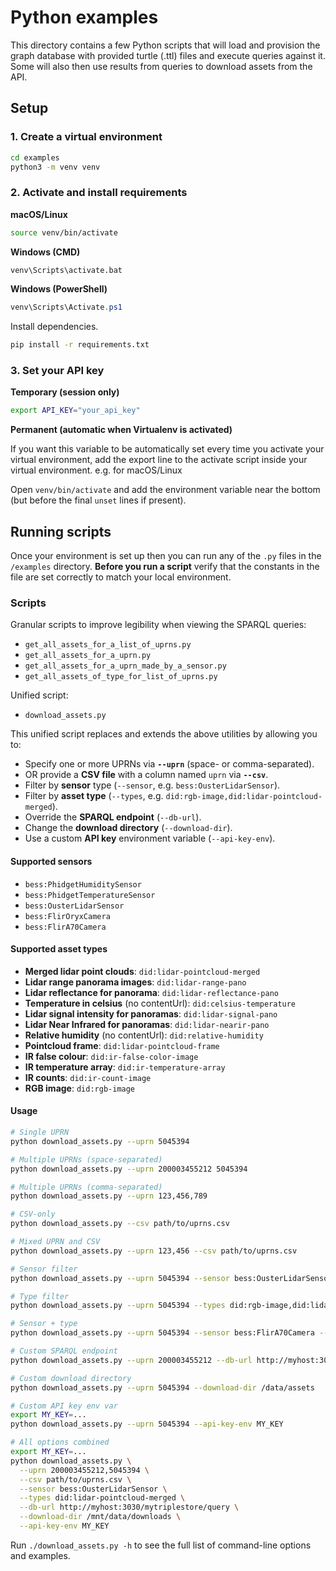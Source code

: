 # Python examples

This directory contains a few Python scripts that will load and provision the graph database with provided turtle (.ttl) files and execute queries against it. Some will also then use results from queries to download assets from the API.

## Setup

### 1. Create a virtual environment

```bash
cd examples
python3 -m venv venv
```

### 2. Activate and install requirements

**macOS/Linux**
```bash
source venv/bin/activate
```

**Windows (CMD)**
```bash
venv\Scripts\activate.bat
```

**Windows (PowerShell)**
```powershell
venv\Scripts\Activate.ps1
```

Install dependencies.
```bash
pip install -r requirements.txt
```

### 3. Set your API key

**Temporary (session only)**
```bash
export API_KEY="your_api_key"
```

**Permanent (automatic when Virtualenv is activated)**

If you want this variable to be automatically set every time you activate your virtual environment, add the export line to the activate script inside your virtual environment. e.g. for macOS/Linux

Open `venv/bin/activate` and add the environment variable near the bottom (but before the final `unset` lines if present).

## Running scripts

Once your environment is set up then you can run any of the `.py` files in the `/examples` directory. **Before you run a script** verify that the constants in the file are set correctly to match your local environment.

### Scripts

Granular scripts to improve legibility when viewing the SPARQL queries:
- `get_all_assets_for_a_list_of_uprns.py`
- `get_all_assets_for_a_uprn.py`
- `get_all_assets_for_a_uprn_made_by_a_sensor.py`
- `get_all_assets_of_type_for_list_of_uprns.py`

Unified script:
- `download_assets.py`

This unified script replaces and extends the above utilities by allowing you to:

- Specify one or more UPRNs via **`--uprn`** (space- or comma-separated).
- OR provide a **CSV file** with a column named `uprn` via **`--csv`**.
- Filter by **sensor** type (`--sensor`, e.g. `bess:OusterLidarSensor`).
- Filter by **asset type** (`--types`, e.g. `did:rgb-image,did:lidar-pointcloud-merged`).
- Override the **SPARQL endpoint** (`--db-url`).
- Change the **download directory** (`--download-dir`).
- Use a custom **API key** environment variable (`--api-key-env`).

#### Supported sensors

- `bess:PhidgetHumiditySensor`
- `bess:PhidgetTemperatureSensor`
- `bess:OusterLidarSensor`
- `bess:FlirOryxCamera`
- `bess:FlirA70Camera`

#### Supported asset types

- **Merged lidar point clouds**: `did:lidar-pointcloud-merged`
- **Lidar range panorama images**: `did:lidar-range-pano`
- **Lidar reflectance for panorama**: `did:lidar-reflectance-pano`
- **Temperature in celsius** (no contentUrl): `did:celsius-temperature`
- **Lidar signal intensity for panoramas**: `did:lidar-signal-pano`
- **Lidar Near Infrared for panoramas**: `did:lidar-nearir-pano`
- **Relative humidity** (no contentUrl): `did:relative-humidity`
- **Pointcloud frame**: `did:lidar-pointcloud-frame`
- **IR false colour**: `did:ir-false-color-image`
- **IR temperature array**: `did:ir-temperature-array`
- **IR counts**: `did:ir-count-image`
- **RGB image**: `did:rgb-image`

#### Usage

```bash
# Single UPRN
python download_assets.py --uprn 5045394

# Multiple UPRNs (space-separated)
python download_assets.py --uprn 200003455212 5045394

# Multiple UPRNs (comma-separated)
python download_assets.py --uprn 123,456,789

# CSV-only
python download_assets.py --csv path/to/uprns.csv

# Mixed UPRN and CSV
python download_assets.py --uprn 123,456 --csv path/to/uprns.csv

# Sensor filter
python download_assets.py --uprn 5045394 --sensor bess:OusterLidarSensor

# Type filter
python download_assets.py --uprn 5045394 --types did:rgb-image,did:lidar-pointcloud-merged

# Sensor + type
python download_assets.py --uprn 5045394 --sensor bess:FlirA70Camera --types did:ir-count-image

# Custom SPARQL endpoint
python download_assets.py --uprn 200003455212 --db-url http://myhost:3030/mytriplestore/query

# Custom download directory
python download_assets.py --uprn 5045394 --download-dir /data/assets

# Custom API key env var
export MY_KEY=...
python download_assets.py --uprn 5045394 --api-key-env MY_KEY

# All options combined
export MY_KEY=...
python download_assets.py \
  --uprn 200003455212,5045394 \
  --csv path/to/uprns.csv \
  --sensor bess:OusterLidarSensor \
  --types did:lidar-pointcloud-merged \
  --db-url http://myhost:3030/mytriplestore/query \
  --download-dir /mnt/data/downloads \
  --api-key-env MY_KEY
```

Run `./download_assets.py -h` to see the full list of command-line options and examples.
